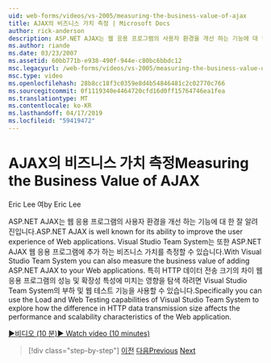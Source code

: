 ```yaml
---
uid: web-forms/videos/vs-2005/measuring-the-business-value-of-ajax
title: AJAX의 비즈니스 가치 측정 | Microsoft Docs
author: rick-anderson
description: ASP.NET AJAX는 웹 응용 프로그램의 사용자 환경을 개선 하는 기능에 대 한 잘 알려진입니다. Visual Studio Team system을 busine를 측정할 수 있습니다...
ms.author: riande
ms.date: 03/23/2007
ms.assetid: 60bb771b-e938-490f-944e-c80bc6bbdc12
msc.legacyurl: /web-forms/videos/vs-2005/measuring-the-business-value-of-ajax
msc.type: video
ms.openlocfilehash: 28b8cc18f3c0359e8d4b54846481c2c02770c766
ms.sourcegitcommit: 0f1119340e4464720cfd16d0ff15764746ea1fea
ms.translationtype: MT
ms.contentlocale: ko-KR
ms.lasthandoff: 04/17/2019
ms.locfileid: "59419472"
---
```

# <a name="measuring-the-business-value-of-ajax"></a><span data-ttu-id="5ce89-104">AJAX의 비즈니스 가치 측정</span><span class="sxs-lookup"><span data-stu-id="5ce89-104">Measuring the Business Value of AJAX</span></span>

<span data-ttu-id="5ce89-105">Eric Lee 여</span><span class="sxs-lookup"><span data-stu-id="5ce89-105">by Eric Lee</span></span>

<span data-ttu-id="5ce89-106">ASP.NET AJAX는 웹 응용 프로그램의 사용자 환경을 개선 하는 기능에 대 한 잘 알려진입니다.</span><span class="sxs-lookup"><span data-stu-id="5ce89-106">ASP.NET AJAX is well known for its ability to improve the user experience of Web applications.</span></span> <span data-ttu-id="5ce89-107">Visual Studio Team System는 또한 ASP.NET AJAX 웹 응용 프로그램에 추가 하는 비즈니스 가치를 측정할 수 있습니다.</span><span class="sxs-lookup"><span data-stu-id="5ce89-107">With Visual Studio Team System you can also measure the business value of adding ASP.NET AJAX to your Web applications.</span></span> <span data-ttu-id="5ce89-108">특히 HTTP 데이터 전송 크기의 차이 웹 응용 프로그램의 성능 및 확장성 특성에 미치는 영향을 탐색 하려면 Visual Studio Team System의 부하 및 웹 테스트 기능을 사용할 수 있습니다.</span><span class="sxs-lookup"><span data-stu-id="5ce89-108">Specifically you can use the Load and Web Testing capabilities of Visual Studio Team System to explore how the difference in HTTP data transmission size affects the performance and scalability characteristics of the Web application.</span></span>

[<span data-ttu-id="5ce89-109">&#9654;비디오 (10 분)</span><span class="sxs-lookup"><span data-stu-id="5ce89-109">&#9654; Watch video (10 minutes)</span></span>](https://channel9.msdn.com/Blogs/ASP-NET-Site-Videos/measuring-the-business-value-of-ajax)

> [!div class="step-by-step"]
> <span data-ttu-id="5ce89-110">[이전](introduction-to-managing-and-running-tests-with-team-system.md)
> [다음](code-coverage-of-automated-tests.md)</span><span class="sxs-lookup"><span data-stu-id="5ce89-110">[Previous](introduction-to-managing-and-running-tests-with-team-system.md)
[Next](code-coverage-of-automated-tests.md)</span></span>

